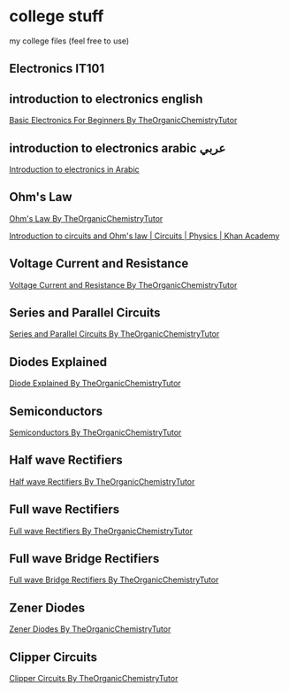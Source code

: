 # college stuff
my college files (feel free to use)


## Electronics IT101
## introduction to electronics english <br>
[Basic Electronics For Beginners By TheOrganicChemistryTutor](https://www.youtube.com/watch?v=uXr4lXYjXuU)

## introduction to electronics arabic عربي <br>
[Introduction to electronics in Arabic](https://www.youtube.com/watch?v=iptorUBENF8)

## Ohm's Law <br>
[Ohm's Law By TheOrganicChemistryTutor](https://www.youtube.com/watch?v=_rSHqvjDksg)

[Introduction to circuits and Ohm's law | Circuits | Physics | Khan Academy](https://www.youtube.com/watch?v=F_vLWkkOETI)

## Voltage Current and Resistance <br>
[Voltage Current and Resistance By TheOrganicChemistryTutor](https://www.youtube.com/watch?v=08YugQce9OA)

## Series and Parallel Circuits <br>
[Series and Parallel Circuits By TheOrganicChemistryTutor](https://www.youtube.com/watch?v=7mdc-lRrW1c)

## Diodes Explained <br>
[Diode Explained By TheOrganicChemistryTutor](https://www.youtube.com/watch?v=g54vURe47gM)

## Semiconductors <br>
[Semiconductors By TheOrganicChemistryTutor](https://www.youtube.com/watch?v=ethnHSgVbHs)

## Half wave Rectifiers <br>
[Half wave Rectifiers By TheOrganicChemistryTutor](https://www.youtube.com/watch?v=joDlqsknn-w)

## Full wave Rectifiers <br>
[Full wave Rectifiers By TheOrganicChemistryTutor](https://www.youtube.com/watch?v=pb5nzUBehyY)

## Full wave Bridge Rectifiers <br>
[Full wave Bridge Rectifiers By TheOrganicChemistryTutor](https://www.youtube.com/watch?v=EkHch86UXpY)

## Zener Diodes <br>
[Zener Diodes By TheOrganicChemistryTutor](https://www.youtube.com/watch?v=mmiHX_IzvDw)

## Clipper Circuits <br>
[Clipper Circuits By TheOrganicChemistryTutor](https://www.youtube.com/watch?v=HegEFPLSbLY)

##



